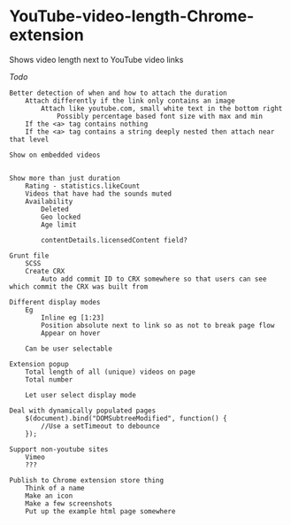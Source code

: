 YouTube-video-length-Chrome-extension
=====================================

Shows video length next to YouTube video links


*Todo*

	Better detection of when and how to attach the duration
		Attach differently if the link only contains an image
			Attach like youtube.com, small white text in the bottom right
				Possibly percentage based font size with max and min
		If the <a> tag contains nothing
		If the <a> tag contains a string deeply nested then attach near that level

	Show on embedded videos


	Show more than just duration
		Rating - statistics.likeCount
		Videos that have had the sounds muted
		Availability
			Deleted
			Geo locked
			Age limit

			contentDetails.licensedContent field?

	Grunt file
		SCSS
		Create CRX
			Auto add commit ID to CRX somewhere so that users can see which commit the CRX was built from

	Different display modes
		Eg
			Inline eg [1:23]
			Position absolute next to link so as not to break page flow
			Appear on hover

		Can be user selectable

	Extension popup
		Total length of all (unique) videos on page
		Total number

		Let user select display mode

	Deal with dynamically populated pages
		$(document).bind("DOMSubtreeModified", function() {
			//Use a setTimeout to debounce
		});

	Support non-youtube sites
		Vimeo
		???

	Publish to Chrome extension store thing
		Think of a name
		Make an icon
		Make a few screenshots
		Put up the example html page somewhere